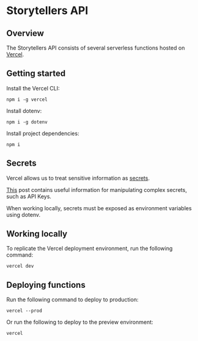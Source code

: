 # Storytellers API

## Overview

The Storytellers API consists of several serverless functions hosted on [Vercel](https://vercel.com/docs/serverless-functions/introduction).

## Getting started

Install the Vercel CLI:

    npm i -g vercel

Install dotenv:

    npm i -g dotenv

Install project dependencies:

    npm i

## Secrets

Vercel allows us to treat sensitive information as [secrets](https://vercel.com/docs/cli#commands/secrets).

[This](https://github.com/vercel/vercel/issues/749#issuecomment-533873759.) post contains useful information for manipulating complex secrets, such as API Keys.

When working locally, secrets must be exposed as environment variables using dotenv.

## Working locally

To replicate the Vercel deployment environment, run the following command:

    vercel dev

## Deploying functions

Run the following command to deploy to production:

    vercel --prod

Or run the following to deploy to the preview environment:

    vercel
